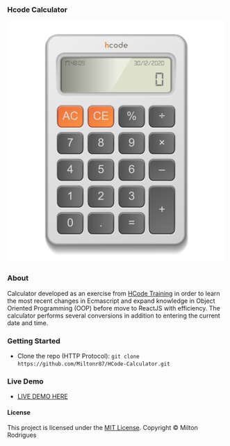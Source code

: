 ### Hcode Calculator

![Screen Shot](https://github.com/Miltonr87/HCode-Calculator/blob/main/HCodeCalculator.png)

### About

Calculator developed as an exercise from [HCode Training](https://www.hcode.com.br) in order to learn the most recent changes in Ecmascript and expand knowledge in Object Oriented Programming (OOP) before move to ReactJS with efficiency. The calculator performs several conversions in addition to entering the current date and time. 

### Getting Started

- Clone the repo (HTTP Protocol): ```git clone https://github.com/Miltonr87/HCode-Calculator.git```

### Live Demo 

- [LIVE DEMO HERE](https://miltonr87.github.io/HCode-Calculator/)

#### License

This project is licensed under the [MIT License](https://magno.mit-license.org/2018). Copyright © Milton Rodrigues
